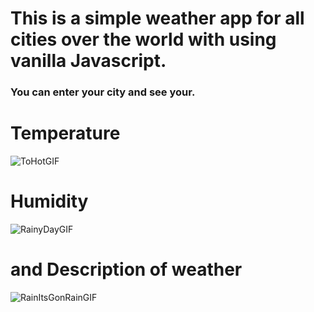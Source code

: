 # This is a simple weather app for all cities over the world with using vanilla Javascript.

### You can enter your city and see your.

# Temperature

![ToHotGIF](https://github.com/user-attachments/assets/5a5f8c20-3fd3-460e-8998-ccc7a2e3d7d1)

# Humidity

![RainyDayGIF](https://github.com/user-attachments/assets/c24d7aa1-bc97-49fe-9e7e-75d44c324cd6)

# and Description of weather 

![RainItsGonRainGIF](https://github.com/user-attachments/assets/c5ddff5f-9239-4803-b977-381ec8a45896)
